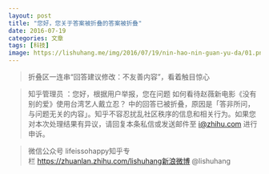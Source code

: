 ```yaml
---
layout: post
title: "您好，您关于答案被折叠的答案被折叠"
date: 2016-07-19
categories: 文章
tags: [科技]
image: https://lishuhang.me/img/2016/07/19/nin-hao-nin-guan-yu-da/01.png
---
```


> 折叠区一连串“回答建议修改：不友善内容”，看着触目惊心

> 知乎管理员 ：您好，根据用户举报，您在问题 如何看待赵薇新电影《没有别的爱》使用台湾艺人戴立忍？ 中的回答已被折叠，原因是「答非所问，与问题无关的内容」。知乎不容忍扰乱社区秩序的信息和相关行为。如果您对本次处理结果有异议，请回复本条私信或发送邮件至 i@zhihu.com 进行申诉。

> 微信公众号 lifeissohappy知乎专栏 https://zhuanlan.zhihu.com/lishuhang新浪微博 @lishuhang